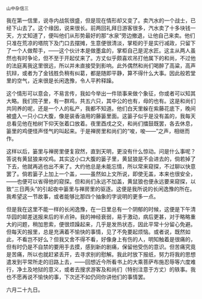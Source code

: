     山中杂信三 

   我在第一信里，说寺内战氛很盛，但是现在情形却又变了。卖汽水的一个战士，已经下山去了。这个缘因，说来很长。前两回礼拜日游客很多，汽水卖了十多块钱一天，方丈知道了，便叫他们从形势最好的那“水泉”旁边撤退，让他自己来卖。他们只准在荒凉的塔院下及门口去摆摊，生意便很清淡，掌柜的于是实行减政，只留下了一个人做帮手，——这个伙计本是做墨盒的，掌柜自己是泥水匠。这主从两人虽然也有时争论，但不至于开起仗来了。方丈似乎颇喜欢吊打他属下的和尚，不过他的法庭离我这里很远，所以并未直接受到影响。此外偶然和尚们喝醉了高粱，高声抗辩，或者为了金钱胜负稍有纠葛，都是随即平静，算不得什么大事。因此般若堂里的空气，近来很是长闲逸豫，令人平矜释躁。

   这个情形可以意会，不易言传，我如今举出一件琐事来做个象征，你或者可以知其大略。我们院子里，有一群鸡，共五六只，其中公的也有，母的也有。这是和尚们共同养的呢，还是一个人的私产，我都不知道。他们白天里躲在紫藤花底下，晚间被盛入一只小口大腹，像是装香油用的藤篓里面。这篓子似乎是没有盖的，我每天总看见他在柏树下仰天张着口放着。夜里酉戌之交，和尚们擂鼓既罢，各去休息，篓里的鸡便怪声怪气的叫起来。于是禅房里和尚们的“唆，唆——”之声，相继而作。

   这样以后，篓里与禅房里便复寂然，直到天明，更没有什么惊动。问是什么事呢？答说有黄鼠狼来咬鸡。其实这小口大腹的篓子里，黄鼠狼是不会进去的，倘若掉了下去，他就再逃也出不来了。大约他总是未能忘情，所以常来窥探，不过聊以快意罢了。倘若篓子上加上一个盖，——虽然如上文所说，即使无盖，本来也很安全，——也便可以省得他的窥探。但和尚们永远不加盖，黄鼠狼也便永远要来窥探，以致“三日两头”的引起夜中篓里与禅房里的驱逐。这便是我所说的长闲逸豫的所在。我希望这一节故事，或者能够比那四个抽象的字说明的更多一点。

   但是我在这里不能一样的长闲逸豫，在一日里总有一个阴郁的时候，这便是下午清华园的邮差送报来后的半点钟。我的神经衰弱，易于激动，病后更甚，对于略略重大的问题，稍加思索，便很烦躁起来，几乎是发热状态，因此平常十分留心免避。但每天的报里，总是充满着不愉快的事情，见了不免要起烦恼。或者说，既然如此，不看岂不好么？但我又舍不得不看，好像身上有伤的人，明知触着是很痛的，但有时仍是不自禁的要用手去摸，感到新的剧痛，保留他受伤的意识。但苦痛究竟是苦痛，所以也就赶紧丢开，去寻求别的慰解。我此时放下报纸，努力将我的思想遣发到平常所走的旧路上去，——回想近今所看书上的大乘菩萨布施忍辱等六度难行，净土及地狱的意义，或者去搜求游客及和尚们（特别注意于方丈）的轶事。我也不愿再说不愉快的事，下次还不如仍同你讲他们的事情罢。

   六月二十九日。


